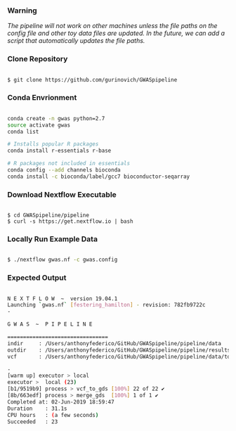 ### Warning
*The pipeline will not work on other machines unless the file paths on the config file and other toy data files are updated. In the future, we can add a script that automatically updates the file paths.*

### Clone Repository
```bash

$ git clone https://github.com/gurinovich/GWASpipeline

```

### Conda Envrionment
```bash

conda create -n gwas python=2.7
source activate gwas
conda list

# Installs popular R packages
conda install r-essentials r-base

# R packages not included in essentials
conda config --add channels bioconda
conda install -c bioconda/label/gcc7 bioconductor-seqarray

```

### Download Nextflow Executable
```

$ cd GWASpipeline/pipeline
$ curl -s https://get.nextflow.io | bash

```

### Locally Run Example Data
```bash

$ ./nextflow gwas.nf -c gwas.config

```

### Expected Output
```bash

N E X T F L O W  ~  version 19.04.1
Launching `gwas.nf` [festering_hamilton] - revision: 782fb9722c
-

G W A S  ~  P I P E L I N E

================================
indir     : /Users/anthonyfederico/GitHub/GWASpipeline/pipeline/data
outdir    : /Users/anthonyfederico/GitHub/GWASpipeline/pipeline/results
vcf       : /Users/anthonyfederico/GitHub/GWASpipeline/pipeline/data/toy_vcf.csv

-
[warm up] executor > local
executor >  local (23)
[b1/9519b9] process > vcf_to_gds [100%] 22 of 22 ✔
[8b/663edf] process > merge_gds  [100%] 1 of 1 ✔
Completed at: 02-Jun-2019 18:59:47
Duration    : 31.1s
CPU hours   : (a few seconds)
Succeeded   : 23

```